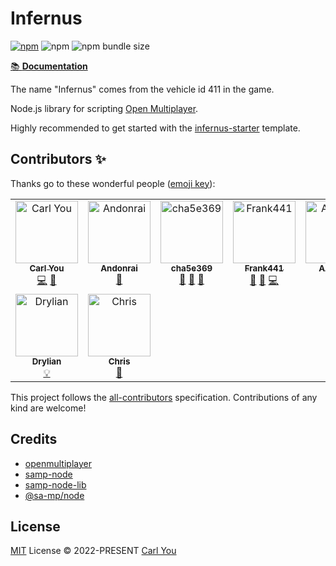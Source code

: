 # Infernus

[![npm](https://img.shields.io/npm/v/@infernus/core)](https://www.npmjs.com/package/@infernus/core) ![npm](https://img.shields.io/npm/dy/@infernus/core) ![npm bundle size](https://img.shields.io/bundlephobia/minzip/@infernus/core)

[📚 **Documentation**](https://dockfries.github.io/infernus/)

The name "Infernus" comes from the vehicle id 411 in the game.

Node.js library for scripting [Open Multiplayer](https://open.mp).

Highly recommended to get started with the [infernus-starter](https://github.com/dockfries/infernus-starter) template.

## Contributors ✨

Thanks go to these wonderful people ([emoji key](https://allcontributors.org/docs/en/emoji-key)):

<!-- ALL-CONTRIBUTORS-LIST:START - Do not remove or modify this section -->
<!-- prettier-ignore-start -->
<!-- markdownlint-disable -->
<table>
  <tbody>
    <tr>
      <td align="center" valign="top" width="14.28%"><a href="https://github.com/dockfries"><img src="https://avatars.githubusercontent.com/u/34953768?v=4?s=100" width="100px;" alt="Carl You"/><br /><sub><b>Carl You</b></sub></a><br /><a href="https://github.com/dockfries/infernus/commits?author=dockfries" title="Code">💻</a> <a href="#maintenance-dockfries" title="Maintenance">🚧</a></td>
      <td align="center" valign="top" width="14.28%"><a href="https://github.com/Andonrai"><img src="https://avatars.githubusercontent.com/u/45472916?v=4?s=100" width="100px;" alt="Andonrai"/><br /><sub><b>Andonrai</b></sub></a><br /><a href="https://github.com/dockfries/infernus/issues?q=author%3AAndonrai" title="Bug reports">🐛</a></td>
      <td align="center" valign="top" width="14.28%"><a href="https://github.com/cha5e369"><img src="https://avatars.githubusercontent.com/u/77559597?v=4?s=100" width="100px;" alt="cha5e369"/><br /><sub><b>cha5e369</b></sub></a><br /><a href="https://github.com/dockfries/infernus/issues?q=author%3Acha5e369" title="Bug reports">🐛</a> <a href="#ideas-cha5e369" title="Ideas, Planning, & Feedback">🤔</a> <a href="https://github.com/dockfries/infernus/commits?author=cha5e369" title="Documentation">📖</a></td>
      <td align="center" valign="top" width="14.28%"><a href="https://github.com/Frank441"><img src="https://avatars.githubusercontent.com/u/79960940?v=4?s=100" width="100px;" alt="Frank441"/><br /><sub><b>Frank441</b></sub></a><br /><a href="https://github.com/dockfries/infernus/issues?q=author%3AFrank441" title="Bug reports">🐛</a> <a href="https://github.com/dockfries/infernus/commits?author=Frank441" title="Documentation">📖</a> <a href="https://github.com/dockfries/infernus/commits?author=Frank441" title="Code">💻</a></td>
      <td align="center" valign="top" width="14.28%"><a href="https://github.com/lyricsdev"><img src="https://avatars.githubusercontent.com/u/77627599?v=4?s=100" width="100px;" alt="Алексей"/><br /><sub><b>Алексей</b></sub></a><br /><a href="https://github.com/dockfries/infernus/issues?q=author%3Alyricsdev" title="Bug reports">🐛</a></td>
      <td align="center" valign="top" width="14.28%"><a href="https://github.com/Vladik01-11"><img src="https://avatars.githubusercontent.com/u/70571714?v=4?s=100" width="100px;" alt="Vladik01-11"/><br /><sub><b>Vladik01-11</b></sub></a><br /><a href="https://github.com/dockfries/infernus/issues?q=author%3AVladik01-11" title="Bug reports">🐛</a></td>
      <td align="center" valign="top" width="14.28%"><a href="https://github.com/goottime"><img src="https://avatars.githubusercontent.com/u/96193346?v=4?s=100" width="100px;" alt="goottime"/><br /><sub><b>goottime</b></sub></a><br /><a href="https://github.com/dockfries/infernus/issues?q=author%3Agoottime" title="Bug reports">🐛</a></td>
    </tr>
    <tr>
      <td align="center" valign="top" width="14.28%"><a href="https://alternight.com.br/"><img src="https://avatars.githubusercontent.com/u/109999325?v=4?s=100" width="100px;" alt="Drylian"/><br /><sub><b>Drylian</b></sub></a><br /><a href="#example-drylian" title="Examples">💡</a></td>
      <td align="center" valign="top" width="14.28%"><a href="https://github.com/kchmie"><img src="https://avatars.githubusercontent.com/u/47784402?v=4?s=100" width="100px;" alt="Chris"/><br /><sub><b>Chris</b></sub></a><br /><a href="#ideas-kchmie" title="Ideas, Planning, & Feedback">🤔</a></td>
    </tr>
  </tbody>
</table>

<!-- markdownlint-restore -->
<!-- prettier-ignore-end -->

<!-- ALL-CONTRIBUTORS-LIST:END -->

This project follows the [all-contributors](https://allcontributors.org) specification.
Contributions of any kind are welcome!

## Credits

- [openmultiplayer](https://github.com/openmultiplayer/open.mp)
- [samp-node](https://github.com/AmyrAhmady/samp-node)
- [samp-node-lib](https://github.com/peterszombati/samp-node-lib)
- [@sa-mp/node](https://github.com/samp-dev/node)

## License

[MIT](./LICENSE) License © 2022-PRESENT [Carl You](https://github.com/dockfries)
